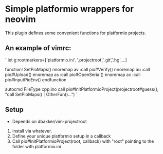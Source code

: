 # Simple platformio wrappers for neovim
This plugin defines some convenient functions for platformio projects.

## An example of vimrc:
`
let g:rootmarkers=['platformio.ini', '.projectroot','.git','.hg',...]

function! SetPioMaps()
    nnoremap <leader>av :call pio#Verify()<CR>
    nnoremap <leader>au :call pio#Upload()<CR>
    nnoremap <leader>as :call pio#OpenSerial()<CR>
    nnoremap <leader>ac :call pio#InputPioEnv()<CR>
endfunction

autocmd FileType cpp,ino call pio#InitPlatformioProject(projectroot#guess(), "call SetPioMaps() | OtherFun()...")
`

## Setup
* Depends on dbakker/vim-projectroot
1. Install via whatever. 
2. Define your unique platformio setup in a callback
2. Call pio#InitPlatformioProject(root, callback) with "root" pointing to the folder with platformio.ini 

